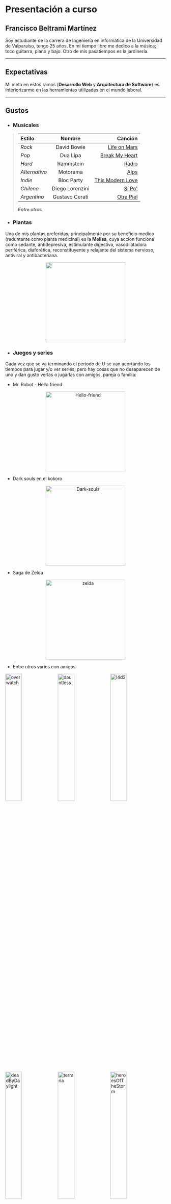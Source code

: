# Presentación a curso 

## Francisco Beltrami Martínez
Soy estudiante de la carrera de Ingeniería en informática de la Universidad de Valparaíso, tengo 25 años. En mi tiempo libre me dedico a la música; toco guitarra, piano y bajo. Otro de mis pasatiempos es la jardinería.
___
## Expectativas
Mi meta en estos ramos (**Desarrollo Web** y **Arquitectura de Software**) es interiorizarme en las herramientas utilizadas en el mundo laboral.
___
## Gustos
+ ### Musicales 
>| Estilo | Nombre | Canción |
>| :----- | :----: | ------: |
>| *Rock* | David Bowie | [Life on Mars](https://www.youtube.com/watch?v=UipTt-qqZOE) |
>| *Pop*  | Dua Lipa | [Break My Heart](https://www.youtube.com/watch?v=Nj2U6rhnucI) |
>| *Hard* | Rammstein | [Radio](https://www.youtube.com/watch?v=z0NfI2NeDHI) |
>| *Alternativo* | Motorama | [Alps](https://www.youtube.com/watch?v=cY0LDq_HD2Y) |
>| *Indie* | Bloc Party | [This Modern Love](https://www.youtube.com/watch?v=oZ9vPoecPZs) |
>| *Chileno* | Diego Lorenzini | [Sí Po'](https://www.youtube.com/watch?v=9z9Czk2C5TU) |
>| *Argentino* | Gustavo Cerati | [Otra Piel](https://www.youtube.com/watch?v=kYfmEdC7fxU) |
>___Entre otros___
+ ### Plantas
Una de mis plantas preferidas, principalmente por su beneficio medico (reduntante como planta medicinal) es la **Melisa**, cuya accion funciona como sedante, antidepresiva, estimulante digestiva, vasodilatadora periférica, diaforética, reconstituyente y relajante del sistema nervioso, antiviral y antibacteriana.
<center>
<img src="https://ecocosas.com/wp-content/uploads/2019/05/melisa-768x768.jpg" width="250" />
</center>

+ ### Juegos y series

Cada vez que se va terminando el periodo de U se van acortando los tiempos para jugar y/o ver series, pero hay cosas que no desaparecen de uno y dan gusto verlas o jugarlas con amigos, pareja o familia:

+ Mr. Robot - Hello friend
<center>
<img src="https://hablemosdeseries.files.wordpress.com/2017/12/mr-robot-season-3-poster.jpg?w=740" width="250" alt="Hello-friend" />
</center>

+ Dark souls en el kokoro
<center>
<img src="https://gamingtalkmx.files.wordpress.com/2012/08/dark-souls-prepare-to-die-edition.jpg" width="250" alt="Dark-souls" />
</center>

+ Saga de Zelda
<center>
<img src="https://images-na.ssl-images-amazon.com/images/I/71JopUF6HuL._SX425_.jpg" width="250" alt="zelda"/>
</center>

+ Entre otros varios con amigos

<img src="https://encrypted-tbn0.gstatic.com/images?q=tbn:ANd9GcSOZ8-poXNqzXaXQDI_Pv55Uxk64txGo0cQ-g&usqp=CAU" width="32%" alt="overwatch"/>
<img src="https://cdn2.unrealengine.com/Diesel%2Fblog%2Fdauntless-aether-unbound%2FEGS_Social_Dauntless_0925_News-2560x1440-85d9d039b510ae60c8dbc32d3c93475e51d9f237.jpg" width="32%" alt="dauntless"/>
<img src="https://depor.com/resizer/fQzmi5xipslm-EaJADorylg0s50=/980x528/smart/filters:format(jpeg):quality(75)/cloudfront-us-east-1.images.arcpublishing.com/elcomercio/XSGPIAL4CFADBMIL4LMTTVGDZI.jpg" width="32%" alt="l4d2"/>
<img src="https://hb.imgix.net/372ca69b75119a0340cc2ba7712f47e3731c3eae.jpeg?auto=compress,format&fit=crop&h=353&w=616&s=8fca3a4424ab273bbf8f4d1778d8110d" width="32%" alt="deadByDaylight"/>
<img src="https://steamcdn-a.akamaihd.net/steam/apps/105600/capsule_616x353.jpg?t=1590092560" width="32%" alt="terraria"/>
<img src="https://www.zonammorpg.com/wp-content/uploads/2019/10/heroes-of-the-storm.jpg"width="32%" alt="heroesOfTheStorm"/>

---
## Herramientas para el desarrollo
[Edición de MD](https://joedicastro.com/pages/markdown.html#mark1)

[Edición de Img](https://stackoverflow.com/questions/14675913/changing-image-size-in-markdown)

## Páginas personales y generadas en los cursos

[GITHUB](https://github.com/franig24)

[Azure Deveops](https://dev.azure.com/dwuv2020/Taller%201)

[Belmingo.me](https://belmingo.me)

[Validador + Semantic UI](https://validador.belmingo.me)

[Pipelines](https://dev.azure.com/dwuv2020/validador)

[Rama-Validador](https://dev-validador.belmingo.me)

[Imagen Docker](https://hub.docker.com/u/franig24)

[Proyecto SCRUM](https://dev.azure.com/DesArq2020/Proyecto%20Scrum)

---
## Comentario Personal del Curso y resolución  de expectativa

Principalmente era lo esperado y más, me dio un concepto bastante amplio a lo que son las herramientas actuales, y un pequeño empujón a seguir aprendiendo dentro del desarrollo web y móvil, lo que viene después es plenamente parte mía. El ritmo de las clases aveces es un poco cansadora (obvio por ser 3 horas seguidas), pero al tener tanta libertad te da motivación a seguir con la asignatura, lo mejor diría que es la confianza que se genera, a pesar que aveces no tener el tiempo necesario y atrasarse con trabajos/tareas, existe el espacio para conversar y llegar a un acuerdo. Hay que recalcar que el compañerismo es importante y resalto bastante. Sin mucho más que agregar, gracias Ale.

Gracias totales

# Comentario Profesor

Bien Francisco, Super bien, vendra [Nanny.Mcphee](https://github.com/nanny-mcphee) y te recompansará por tu dedicación y querer ir más allá de lo establecido. 

Felicitaciones, espero que sepas sacar provecho del conocimiento!


No olvides publicar tu github y tu azure devops.

## Comentario Anónimo

Ok  

## Respuesta Anónimo

<img src="https://i.gifer.com/8Yya.gif" width="250" />


## Comentario Rodrigo

    Te quedo filete pana, sigue asi .
